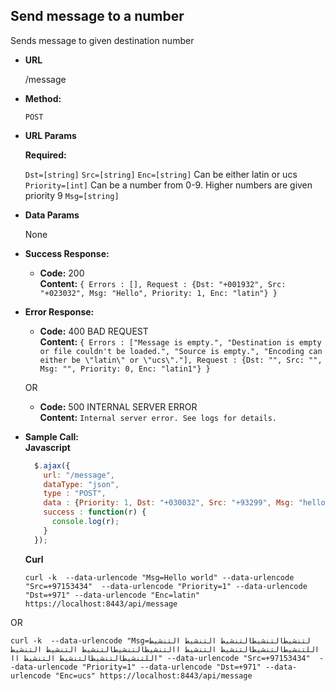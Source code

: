 **Send message to a number**
----
  Sends message to given destination number

* **URL**

  /message

* **Method:**

  `POST`
  
*  **URL Params**

   **Required:**
 
   `Dst=[string]`
   `Src=[string]` 
   `Enc=[string]` Can be either latin or ucs
   `Priority=[int]` Can be a number from 0-9. Higher numbers are given priority 9 
   `Msg=[string]`
* **Data Params**

  None

* **Success Response:**

  * **Code:** 200 <br />
    **Content:** `{ Errors : [], Request : {Dst: "+001932", Src: "+023032", Msg: "Hello", Priority: 1, Enc: "latin"} }`
 
* **Error Response:**

  * **Code:** 400 BAD REQUEST <br />
    **Content:** `{ Errors : ["Message is empty.", "Destination is empty or file couldn't be loaded.", "Source is empty.", "Encoding can either be \"latin\" or \"ucs\"."], Request : {Dst: "", Src: "", Msg: "", Priority: 0, Enc: "latin1"} }`

  OR

  * **Code:** 500 INTERNAL SERVER ERROR <br />
    **Content:** `Internal server error. See logs for details.`

* **Sample Call:** <br/>
  **Javascript**
  ```javascript
    $.ajax({
      url: "/message",
      dataType: "json",
      type : "POST",
      data : {Priority: 1, Dst: "+030032", Src: "+93299", Msg: "hello world", Enc:"latin"}
      success : function(r) {
        console.log(r);
      }
    });
  ```
  **Curl**
  ```shell
  curl -k  --data-urlencode "Msg=Hello world" --data-urlencode "Src=+97153434"  --data-urlencode "Priority=1" --data-urlencode "Dst=+971" --data-urlencode "Enc=latin" https://localhost:8443/api/message
  ```
OR

  ```shell
  curl -k  --data-urlencode "Msg=لتنشيطالتنشيطالتنشيط التنشيط التنشيط اللتنشيطالتنشيطالتنشيط التنشيط االتنشيطالتنشيطالتنشيط التنشيط التنشيط اللتنشيطالتنشيطالتنشيط التنشيط اا" --data-urlencode "Src=+97153434"  --data-urlencode "Priority=1" --data-urlencode "Dst=+971" --data-urlencode "Enc=ucs" https://localhost:8443/api/message
  ```